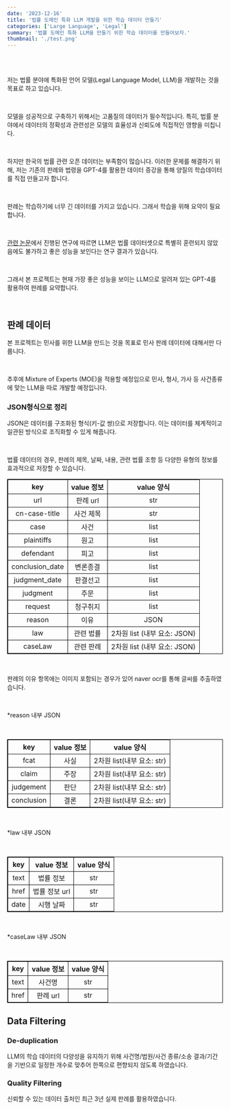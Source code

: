 ```yaml
---
date: '2023-12-16'
title: '법률 도메인 특화 LLM 개발을 위한 학습 데이터 만들기'
categories: ['Large Language', 'Legal']
summary: '법률 도메인 특화 LLM을 만들기 위한 학습 데이터를 만들어보자.'
thumbnail: './test.png'
---
```


<br>

<br>

저는 법률 분야에 특화된 언어 모델(Legal Language Model, LLM)을 개발하는 것을 목표로 하고 있습니다. 

<br>

모델을 성공적으로 구축하기 위해서는 고품질의 데이터가 필수적입니다. 특히, 법률 분야에서 데이터의 정확성과 관련성은 모델의 효율성과 신뢰도에 직접적인 영향을 미칩니다.

<br>

하지만 한국의 법률 관련 오픈 데이터는 부족함이 많습니다. 이러한 문제를 해결하기 위해, 저는 기존의 판례와 법령을 GPT-4를 활용한 데이터 증강을 통해 양질의 학습데이터를 직접 만들고자 합니다.

<br>

판례는 학습하기에 너무 긴 데이터를 가지고 있습니다. 그래서 학습을 위해 요약이 필요합니다. 

<br>

[관련 논문](https://arxiv.org/abs/2306.01248)에서 진행된 연구에 따르면 LLM은 법률 데이터셋으로 특별히 훈련되지 않았음에도 불가하고 좋은 성능을 보인다는 연구 결과가 있습니다.

<br>

그래서 본 프로젝트는 현재 가장 좋은 성능을 보이는 LLM으로 알려져 있는 GPT-4를 활용하여 판례를 요약합니다.

<br>



<div id="판례 데이터"></div>

## 판례 데이터

본 프로젝트는 민사를 위한 LLM을 만드는 것을 목표로 민사 판례 데이터에 대해서만 다룹니다. 

<br>

추후에 Mixture of Experts (MOE)을 적용할 예정임으로 민사, 형사, 가사 등 사건종류에 맞는 LLM을 따로 개발할 예정입니다.

### JSON형식으로 정리

JSON은 데이터를 구조화된 형식(키-값 쌍)으로 저장합니다. 이는 데이터를 체계적이고 일관된 방식으로 조직화할 수 있게 해줍니다.

<br>

법률 데이터의 경우, 판례의 제목, 날짜, 내용, 관련 법률 조항 등 다양한 유형의 정보를 효과적으로 저장할 수 있습니다.

<style>
  table {
    border-collapse: collapse;
  }

  table, th, td {
    border: 1px solid black;
 text-align: center; 
  }
</style>

<table>
  <tr>
    <th>key</th>
    <th>value 정보</th>
    <th>value 양식</th>
  </tr>
  <tr>
    <td>url</td>
    <td>판례 url</td>
    <td>str</td>
  </tr>
  <tr>
    <td>cn-case-title</td>
    <td>사건 제목</td>
    <td>str</td>
  </tr>
  <tr>
    <td>case</td>
    <td>사건</td>
    <td>list</td>
  </tr>
  <tr>
    <td>plaintiffs</td>
    <td>원고</td>
    <td>list</td>
  </tr>
  <tr>
    <td>defendant</td>
    <td>피고</td>
    <td>list</td>
  </tr>
  <tr>
    <td>conclusion_date</td>
    <td>변론종결</td>
    <td>list</td>
  </tr>
  <tr>
    <td>judgment_date</td>
    <td>판결선고</td>
    <td>list</td>
  </tr>
  <tr>
    <td>judgment</td>
    <td>주문</td>
    <td>list</td>
  </tr>
  <tr>
    <td>request</td>
    <td>청구취지</td>
    <td>list</td>
  </tr>
  <tr>
    <td>reason</td>
    <td>이유</td>
    <td>JSON</td>
  </tr>
  <tr>
    <td>law</td>
    <td>관련 법률</td>
    <td>2차원 list (내부 요소: JSON)</td>
  </tr>
  <tr>
    <td>caseLaw</td>
    <td>관련 판례</td>
    <td>2차원 list (내부 요소: JSON)</td>
  </tr>
</table>

<br>

판례의 이유 항목에는 이미지 포함되는 경우가 있어 naver ocr를 통해 글씨를 추출하였습니다.

<br>

*reason 내부 JSON

<br>

<style>
  table {
    border-collapse: collapse;
  }

  table, th, td {
    border: 1px solid black;
 text-align: center; 
  }
</style>

<table>
  <tr>
    <th>key</th>
    <th>value 정보</th>
    <th>value 양식</th>
  </tr>
  <tr>
    <td>fcat</td>
    <td>사실</td>
    <td>2차원 list(내부 요소: str)</td>
  </tr>
  <tr>
    <td>claim</td>
    <td>주장</td>
    <td>2차원 list(내부 요소: str)</td>
  </tr>
  <tr>
    <td>judgement</td>
    <td>판단</td>
    <td>2차원 list(내부 요소: str)</td>
  </tr>
  <tr>
    <td>conclusion</td>
    <td>결론</td>
    <td>2차원 list(내부 요소: str)</td>
  </tr>
</table>

<br>

*law 내부 JSON

<br>

<style>
  table {
    border-collapse: collapse;
  }

  table, th, td {
    border: 1px solid black;
 text-align: center; 
  }
</style>

<table>
  <tr>
    <th>key</th>
    <th>value 정보</th>
    <th>value 양식</th>
  </tr>
  <tr>
    <td>text</td>
    <td>법률 정보</td>
    <td>str</td>
  </tr>
  <tr>
    <td>href</td>
    <td>법률 정보 url</td>
    <td>str</td>
  </tr>
  <tr>
    <td>date</td>
    <td>시행 날짜</td>
    <td>str</td>
  </tr>
</table>

<br>

*caseLaw 내부 JSON

<br>

<style>
  table {
    border-collapse: collapse;
  }

  table, th, td {
    border: 1px solid black;
 text-align: center; 
  }
</style>

<table>
  <tr>
    <th>key</th>
    <th>value 정보</th>
    <th>value 양식</th>
  </tr>
  <tr>
    <td>text</td>
    <td>사건명</td>
    <td>str</td>
  </tr>
  <tr>
    <td>href</td>
    <td>판례 url</td>
    <td>str</td>
  </tr>
</table>

<div id="Data Filtering"></div>

## Data Filtering

### De-duplication

LLM의 학습 데이터의 다양성을 유지하기 위해 사건명/법원/사건 종류/소송 결과/기간을 기반으로 일정한 개수로 맞추어 한쪽으로 편향되지 않도록 하였습니다. 

### Quality Filtering

신뢰할 수 있는 데이터 출처인 최근 3년 실제 판례를 활용하였습니다.